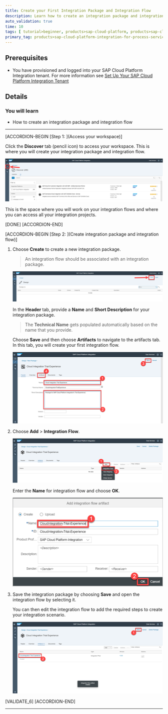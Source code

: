```yaml
---
title: Create your First Integration Package and Integration Flow
description: Learn how to create an integration package and integration flow.
auto_validation: true
time: 10
tags: [ tutorial>beginner, products>sap-cloud-platform, products>sap-cloud-platform-connectivity, products>sap-cloud-platform-for-the-cloud-foundry-environment]
primary_tag: products>sap-cloud-platform-integration-for-process-services
---
```


## Prerequisites
- You have provisioned and logged into your SAP Cloud Platform Integration tenant. For more information see [Set Up Your SAP Cloud Platform Integration Tenant](cp-starter-integration-cpi-onboard-subscribe)

## Details
### You will learn
  - How to create an integration package and integration flow

---

[ACCORDION-BEGIN [Step 1: ](Access your workspace)]

Click the **Discover** tab (pencil icon) to access your workspace. This is where you will create your integration package and integration flow.

![Access workspace](1.1.access-workspace.png)

This is the space where you will work on your integration flows and where you can access all your integration projects.

[DONE]
[ACCORDION-END]

[ACCORDION-BEGIN [Step 2: ](Create integration package and integration flow)]

1. Choose **Create** to create a new integration package.

    >An integration flow should be associated with an integration package.

    ![Create integration package](2.1.create-integration-package.png)

    In the **Header** tab, provide a **Name** and **Short Description** for your integration package.

    >The **Technical Name** gets populated automatically based on the name that you provide.

    Choose **Save** and then choose **Artifacts** to navigate to the artifacts tab. In this tab, you will create your first integration flow.

    ![Provide package details and navigate to artifacts](2.2.enter-integration-package.details.png)

2. Choose **Add** > **Integration Flow**.

    ![Add integration flow artifact](2.3.add-integration-flow.png)

    Enter the **Name** for integration flow and choose **OK**.

    ![Enter integration flow details and confirm](2.4.enter-iflow-details.png)

3. Save the integration package by choosing **Save** and open the integration flow by selecting it.

    You can then edit the integration flow to add the required steps to create your integration scenario.

    ![Save integration package and open integration flow](2.5.save-open-iflow.png)


[VALIDATE_6]
[ACCORDION-END]

---
